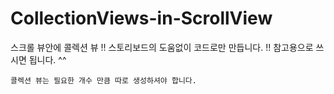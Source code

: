 # CollectionViews-in-ScrollView

스크롤 뷰안에 콜렉션 뷰
    !! 스토리보드의 도움없이 코드로만 만듭니다.
    !! 참고용으로 쓰시면 됩니다. ^^
    
    콜렉션 뷰는 필요한 개수 만큼 따로 생성하셔야 합니다.
    
    
